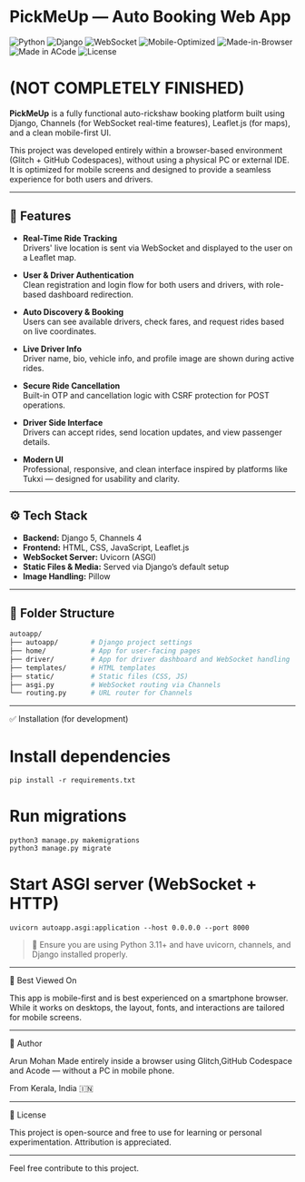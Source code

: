 # PickMeUp — Auto Booking Web App

![Python](https://img.shields.io/badge/Python-3.11-blue)
![Django](https://img.shields.io/badge/Django-5.0-green)
![WebSocket](https://img.shields.io/badge/Realtime-WebSocket-orange)
![Mobile-Optimized](https://img.shields.io/badge/Mobile-First-blueviolet)
![Made-in-Browser](https://img.shields.io/badge/Built%20in-Browser-black)
![Made in ACode](https://img.shields.io/badge/Made%20with-ACode-blue?logo=android)
![License](https://img.shields.io/badge/License-MIT-yellow)

# (NOT COMPLETELY FINISHED)
**PickMeUp** is a fully functional auto-rickshaw booking platform built using Django, Channels (for WebSocket real-time features), Leaflet.js (for maps), and a clean mobile-first UI.

This project was developed entirely within a browser-based environment (Glitch + GitHub Codespaces), without using a physical PC or external IDE. It is optimized for mobile screens and designed to provide a seamless experience for both users and drivers.

---

## 🚀 Features

- **Real-Time Ride Tracking**  
  Drivers' live location is sent via WebSocket and displayed to the user on a Leaflet map.

- **User & Driver Authentication**  
  Clean registration and login flow for both users and drivers, with role-based dashboard redirection.

- **Auto Discovery & Booking**  
  Users can see available drivers, check fares, and request rides based on live coordinates.

- **Live Driver Info**  
  Driver name, bio, vehicle info, and profile image are shown during active rides.

- **Secure Ride Cancellation**  
  Built-in OTP and cancellation logic with CSRF protection for POST operations.

- **Driver Side Interface**  
  Drivers can accept rides, send location updates, and view passenger details.

- **Modern UI**  
  Professional, responsive, and clean interface inspired by platforms like Tukxi — designed for usability and clarity.

---

## ⚙️ Tech Stack

- **Backend:** Django 5, Channels 4  
- **Frontend:** HTML, CSS, JavaScript, Leaflet.js  
- **WebSocket Server:** Uvicorn (ASGI)  
- **Static Files & Media:** Served via Django’s default setup  
- **Image Handling:** Pillow

---

## 📂 Folder Structure

```bash
autoapp/
├── autoapp/        # Django project settings
├── home/           # App for user-facing pages
├── driver/         # App for driver dashboard and WebSocket handling
├── templates/      # HTML templates
├── static/         # Static files (CSS, JS)
├── asgi.py         # WebSocket routing via Channels
└── routing.py      # URL router for Channels
```


---

✅ Installation (for development)

# Install dependencies
```pip install -r requirements.txt```

# Run migrations
```
python3 manage.py makemigrations
python3 manage.py migrate
```

# Start ASGI server (WebSocket + HTTP)
```uvicorn autoapp.asgi:application --host 0.0.0.0 --port 8000```

> 📝 Ensure you are using Python 3.11+ and have uvicorn, channels, and Django installed properly.




---

📱 Best Viewed On

This app is mobile-first and is best experienced on a smartphone browser. While it works on desktops, the layout, fonts, and interactions are tailored for mobile screens.


---

👤 Author

Arun Mohan
Made entirely inside a browser using Glitch,GitHub Codespace and Acode — without a PC in mobile phone.

From Kerala, India 🇮🇳


---

📜 License

This project is open-source and free to use for learning or personal experimentation. Attribution is appreciated.


---


Feel free contribute to this project.
